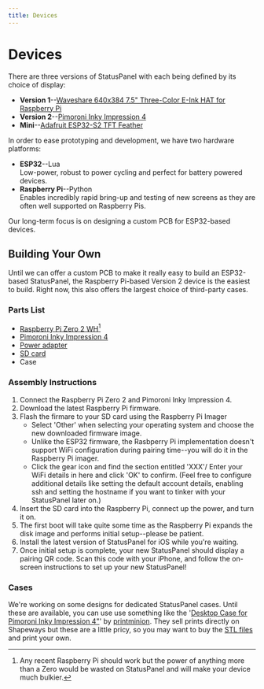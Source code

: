 ```yaml
---
title: Devices
---
```


# Devices

There are three versions of StatusPanel with each being defined by its choice of display:

- **Version 1**--[Waveshare 640x384 7.5" Three-Color E-Ink HAT for Raspberry Pi](https://www.waveshare.com/7.5inch-e-paper-hat-c.htm)
- **Version 2**--[Pimoroni Inky Impression 4](https://shop.pimoroni.com/products/inky-impression-4?variant=39599238807635)
- **Mini**--[Adafruit ESP32-S2 TFT Feather](https://www.adafruit.com/product/5300)

In order to ease prototyping and development, we have two hardware platforms:

- **ESP32**--Lua \
  Low-power, robust to power cycling and perfect for battery powered devices.
- **Raspberry Pi**--Python \
  Enables incredibly rapid bring-up and testing of new screens as they are often well supported on Raspberry Pis.

Our long-term focus is on designing a custom PCB for ESP32-based devices.

## Building Your Own

Until we can offer a custom PCB to make it really easy to build an ESP32-based StatusPanel, the Raspberry Pi-based Version 2 device is the easiest to build. Right now, this also offers the largest choice of third-party cases.

### Parts List

- [Raspberry Pi Zero 2 WH](https://www.adafruit.com/product/3708)[^1]
- [Pimoroni Inky Impression 4](https://shop.pimoroni.com/products/inky-impression-4?variant=39599238807635)
- [Power adapter](https://www.adafruit.com/product/1995)
- [SD card](https://www.adafruit.com/product/1294)
- Case

[^1]: Any recent Raspberry Pi should work but the power of anything more than a Zero would be wasted on StatusPanel and will make your device much bulkier.

### Assembly Instructions

1. Connect the Raspberry Pi Zero 2 and Pimoroni Inky Impression 4.
2. Download the latest Raspberry Pi firmware.
3. Flash the firmare to your SD card using the Raspberry Pi Imager
   - Select 'Other' when selecting your operating system and choose the new downloaded firmware image.
   - Unlike the ESP32 firmware, the Rasbperry Pi implementation doesn't support WiFi configuration during pairing time--you will do it in the Raspberry Pi imager.
   - Click the gear icon and find the section entitled 'XXX'/ Enter your WiFi details in here and click 'OK' to confirm. (Feel free to configure additional details like setting the default account details, enabling ssh and setting the hostname if you want to tinker with your StatusPanel later on.)
4. Insert the SD card into the Raspberry Pi, connect up the power, and turn it on.
5. The first boot will take quite some time as the Raspberry Pi expands the disk image and performs initial setup--please be patient.
6. Install the latest version of StatusPanel for iOS while you're waiting.
7. Once initial setup is complete, your new StatusPanel should display a pairing QR code. Scan this code with your iPhone, and follow the on-screen instructions to set up your new StatusPanel!

### Cases

We're working on some designs for dedicated StatusPanel cases. Until these are available, you can use use something like the '[Desktop Case for Pimoroni Inky Impression 4"](https://www.shapeways.com/product/WHY25YGN8/desktop-case-for-pimoroni-inky-impression-4-quot)' by [printminion](https://cults3d.com/en/users/printminion/3d-models). They sell prints directly on Shapeways but these are a little pricy, so you may want to buy the [STL files](https://cults3d.com/en/3d-model/gadget/desktop-case-for-pimoroni-inky-impression-4-7-colour-epaper-eink-hat-and-raspberry-pi-zero-3-a) and print your own.
